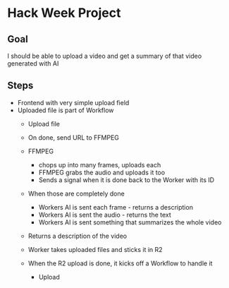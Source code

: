 # Hack Week Project

## Goal

I should be able to upload a video and get a summary of that video generated with AI

## Steps

* Frontend with very simple upload field
* Uploaded file is part of Workflow
  * Upload file
  * On done, send URL to FFMPEG
  * FFMPEG
    * chops up into many frames, uploads each
    * FFMPEG grabs the audio and uploads it too
    * Sends a signal when it is done back to the Worker with its ID
  * When those are completely done
    * Workers AI is sent each frame - returns a description
    * Workers AI is sent the audio - returns the text
    * Workers AI is sent something that summarizes the whole video
  * Returns a description of the video


  * Worker takes uploaded files and sticks it in R2
  * When the R2 upload is done, it kicks off a Workflow to handle it
    * Upload